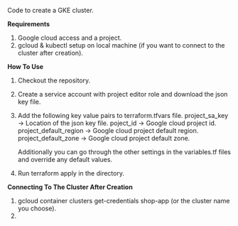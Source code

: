 Code to create a GKE cluster.

**Requirements**
1. Google cloud access and a project.
2. gcloud & kubectl setup on local machine (if you want to connect to the cluster after creation).


**How To Use**
1. Checkout the repository.
2. Create a service account with project editor role and download the json key file.
3. Add the following key value pairs to terraform.tfvars file.
	project_sa_key -> Location of the json key file.
	poject_id -> Google cloud project id.
	project_default_region -> Google cloud project default region.
	project_default_zone -> Google cloud project default zone.

	Additionally you can go through the other settings in the variables.tf files and override any default values.

4. Run terraform apply in the directory.

**Connecting To The Cluster After Creation**
1. gcloud container clusters get-credentials shop-app (or the cluster name you choose).
2. 

